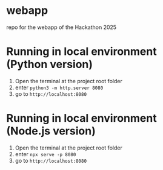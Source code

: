 # webapp
repo for the webapp of the Hackathon 2025

# Running in local environment (Python version)
1. Open the terminal at the project root folder
2. enter `python3 -m http.server 8080`
3. go to `http://localhost:8080`

# Running in local environment (Node.js version)
1. Open the terminal at the project root folder
2. enter `npx serve -p 8080`
3. go to `http://localhost:8080`